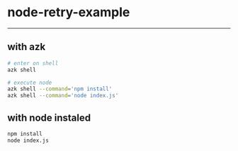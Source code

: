 # node-retry-example
--------------------

## with azk

```sh
# enter on shell
azk shell

# execute node
azk shell --command='npm install'
azk shell --command='node index.js'
```

## with node instaled

```sh
npm install
node index.js
```
